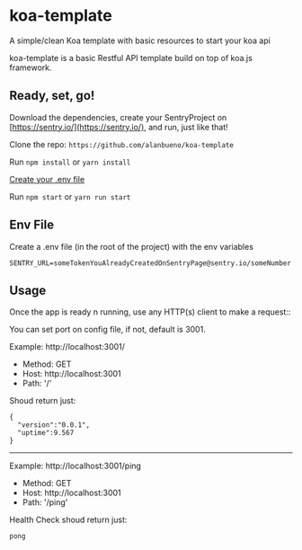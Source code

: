 # koa-template
A simple/clean Koa template with basic resources to start your koa api

koa-template is a basic Restful API template build on top of koa.js framework.

## Ready, set, go!
Download the dependencies, create your SentryProject on [https://sentry.io/](https://sentry.io/), and run, just like that!

Clone the repo:
`https://github.com/alanbueno/koa-template`

Run `npm install` or `yarn install`

[Create your .env file](https://github.com/alanbueno/koa-template#env-file)

Run `npm start` or `yarn run start`

## Env File
Create a .env file (in the root of the project) with the env variables
```shell
SENTRY_URL=someTokenYouAlreadyCreatedOnSentryPage@sentry.io/someNumber
```

## Usage

Once the app is ready n running, use any HTTP(s) client to make a request::

You can set port on config file, if not, default is 3001.

Example: http://localhost:3001/
  - Method: GET
  - Host: http://localhost:3001
  - Path: '/'

Shoud return just:
```
{
  "version":"0.0.1",
  "uptime":9.567
}
```
___

Example: http://localhost:3001/ping
  - Method: GET
  - Host: http://localhost:3001
  - Path: '/ping'

Health Check shoud return just:
```
pong
```
